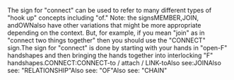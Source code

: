 The sign for "connect" can be used to refer to many different types of "hook 
	up" concepts including "of." Note: the signsMEMBER,JOIN, andOWNalso have 
	other variations that might be more appropriate depending on the context. 
	But, for example, if you mean "join" as in "connect two things together" 
	then you should use the "CONNECT" sign.The sign for "connect" is done by starting with your hands in "open-F" 
	handshapes and then bringing the hands together into interlocking "F" 
	handshapes.CONNECT:CONNECT-to / attach / LINK-toAlso see:JOINAlso see: "RELATIONSHIP"Also see: "OF"Also see: "CHAIN"